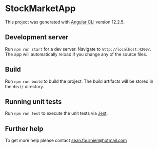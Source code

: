 # StockMarketApp

This project was generated with [Angular CLI](https://github.com/angular/angular-cli) version 12.2.5.

## Development server

Run `npm run start` for a dev server. Navigate to `http://localhost:4200/`. The app will automatically reload if you change any of the source files.

## Build

Run `npm run build` to build the project. The build artifacts will be stored in the `dist/` directory.

## Running unit tests

Run `npm run test` to execute the unit tests via [Jest](https://jestjs.io/docs/getting-started).

## Further help

To get more help please contact sean.fournier@hotmail.com